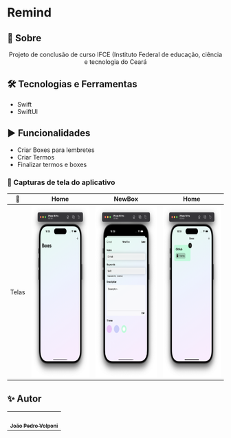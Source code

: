 # Remind

## 📒 Sobre
<p align="center">Projeto de conclusão de curso IFCE (Instituto Federal de educação, ciência e tecnologia do Ceará</p>

## 🛠️ Tecnologias e Ferramentas
- Swift
- SwiftUI

## ▶️ Funcionalidades
- Criar Boxes para lembretes
- Criar Termos
- Finalizar termos e boxes

### 📱 Capturas de tela do aplicativo

|       🍏       |              Home               |              NewBox              | Home                          |
| :------------: | :----------------------------------------: | :---------------------------------------: | -------------------------------------- |
| Telas | <img src="https://github.com/JoaoPedroVolponi/Assets/blob/main/swift/remind/home.png" width="220px;" height="400" /> | <img src="https://github.com/JoaoPedroVolponi/Assets/blob/main/swift/remind/new-box.png" width="220px;" height="400" /> | <img src="https://github.com/JoaoPedroVolponi/Assets/blob/main/swift/remind/home-box.png" width="220px;" height="400" /> |
## ✨ Autor
<!-- ALL-CONTRIBUTORS-LIST:START - Do not remove or modify this section -->
<!-- prettier-ignore-start -->
<!-- markdownlint-disable -->
<table>
  <tr>
    <td align="center">
      <a href="https://github.com/JoaoPedroVolponi">
        <img src="https://avatars.githubusercontent.com/u/98360987?v=4" width="100px;" alt=""/>
        <br />
        <sub>
          <b>João Pedro Volponi</b>
        </sub>
      </a>
      <br />
    </td>
  </tr>
</table>

<!-- markdownlint-enable -->
<!-- prettier-ignore-end -->
<!-- ALL-CONTRIBUTORS-LIST:END -->

